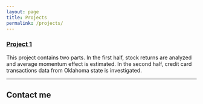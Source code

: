 ```yaml
---
layout: page
title: Projects
permalink: /projects/
---
```


### [Project 1](https://navruzbek1992.github.io/data_challenge/projects/first_project.html) 

This project contains two parts. In the first half, stock returns are analyzed and average momentum effect is estimated. In the second half, credit card transactions data from Oklahoma state is investigated.

***

## Contact me

